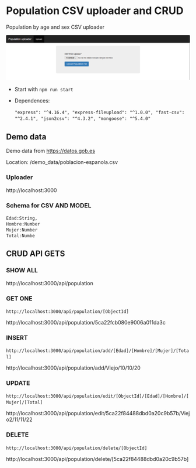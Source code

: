 # Population CSV uploader and CRUD

Population by age and sex CSV uploader

![](./demo_data/screenShot.png)

- Start with `npm run start`

- Dependences:

    `"express": "^4.16.4",
    "express-fileupload": "^1.0.0",
    "fast-csv": "^2.4.1",
    "json2csv": "^4.3.2",
    "mongoose": "^5.4.0"`

## Demo data 

Demo data from https://datos.gob.es

Location: /demo_data/poblacion-espanola.csv

### Uploader
http://localhost:3000

### Schema for CSV AND MODEL

    Edad:String,
    Hombre:Number
    Mujer:Number
    Total:Numbe

## CRUD API GETS

### SHOW ALL 
http://localhost:3000/api/population

### GET ONE
`http://localhost:3000/api/population/[ObjectId]`

http://localhost:3000/api/population/5ca22fcb080e9006a011da3c

### INSERT
`http://localhost:3000/api/population/add/[Edad]/[Hombre]/[Mujer]/[Total]`

http://localhost:3000/api/population/add/Viejo/10/10/20

### UPDATE
`http://localhost:3000/api/population/edit/[ObjectId]/[Edad]/[Hombre]/[Mujer]/[Total]`

http://localhost:3000/api/population/edit/5ca22f84488dbd0a20c9b57b/Viejo2/11/11/22

### DELETE
`http://localhost:3000/api/population/delete/[ObjectId]`

http://localhost:3000/api/population/delete/[5ca22f84488dbd0a20c9b57b]